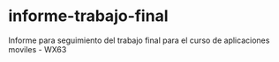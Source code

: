 # informe-trabajo-final
Informe para seguimiento del trabajo final para el curso de aplicaciones moviles - WX63
